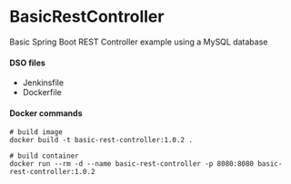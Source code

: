 # BasicRestController
Basic Spring Boot REST Controller example using a MySQL database

#### DSO files
* Jenkinsfile
* Dockerfile


#### Docker commands
    # build image
    docker build -t basic-rest-controller:1.0.2 .

    # build container
    docker run --rm -d --name basic-rest-controller -p 8080:8080 basic-rest-controller:1.0.2
